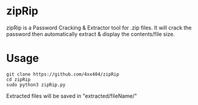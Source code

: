 # zipRip  
zipRip is a Password Cracking & Extractor tool for .zip files. It will crack the password then automatically extract & display the contents/file size.  

# Usage  
```
git clone https://github.com/4xx404/zipRip
cd zipRip
sudo python3 zipRip.py
```
  
Extracted files will be saved in "extracted/fileName/"
